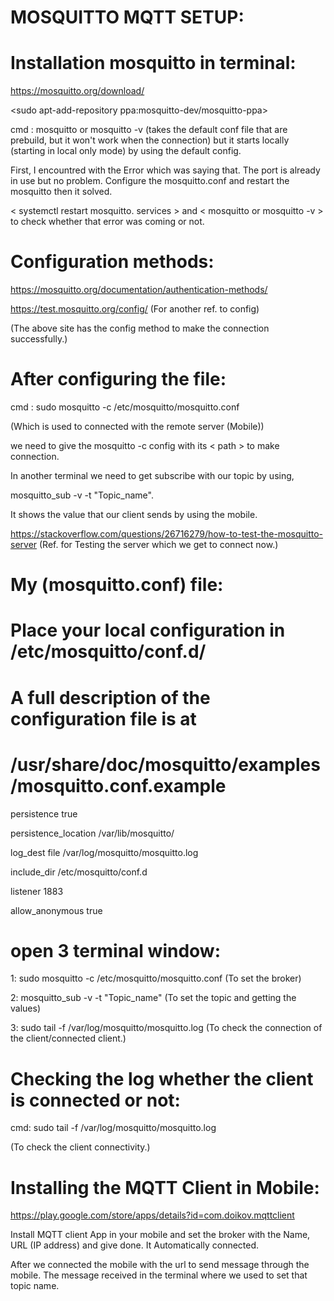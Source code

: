 MOSQUITTO MQTT SETUP: 
====================  

Installation mosquitto in terminal:
=================================== 

https://mosquitto.org/download/   

<sudo apt-add-repository ppa:mosquitto-dev/mosquitto-ppa>  

<sudo apt-get install mosquitto>  

<sudo apt-get install mosquitto-clients> 

 

cmd : mosquitto or mosquitto -v (takes the default conf file that are prebuild, but it won't work when the connection) but it starts locally (starting in local only mode) by using the default config.  

First, I encountred with the Error which was saying that. The port is already in use but no problem. Configure the mosquitto.conf and restart the mosquitto then it solved. 

< systemctl restart mosquitto. services > and < mosquitto or mosquitto -v > to check whether that error was coming or not. 

 

Configuration methods: 
======================
 

https://mosquitto.org/documentation/authentication-methods/  

https://test.mosquitto.org/config/  (For another ref. to config) 

(The above site has the config method to make the connection successfully.) 

 

After configuring the file:
==========================

cmd : sudo mosquitto -c /etc/mosquitto/mosquitto.conf 

(Which is used to connected with the remote server (Mobile)) 

we need to give the mosquitto -c config with its < path > to make connection. 

In another terminal we need to get subscribe with our topic by using, 

mosquitto_sub -v -t "Topic_name". 

 It shows the value that our client sends by using the mobile. 

https://stackoverflow.com/questions/26716279/how-to-test-the-mosquitto-server (Ref. for Testing the server which we get to connect now.) 

 

My (mosquitto.conf) file: 
========================

# Place your local configuration in /etc/mosquitto/conf.d/ 

#  

# A full description of the configuration file is at 

# /usr/share/doc/mosquitto/examples/mosquitto.conf.example 

persistence true 

persistence_location /var/lib/mosquitto/ 

log_dest file /var/log/mosquitto/mosquitto.log 

include_dir /etc/mosquitto/conf.d  

listener 1883          

allow_anonymous true 

 

open 3 terminal window: 
=======================
 

1:  sudo mosquitto -c /etc/mosquitto/mosquitto.conf  (To set the broker) 

2:  mosquitto_sub -v -t "Topic_name" (To set the topic and getting the values) 

3:  sudo tail -f /var/log/mosquitto/mosquitto.log (To check the connection of the client/connected client.) 

 

Checking the log whether the client is connected or not: 
========================================================

cmd:  sudo tail -f /var/log/mosquitto/mosquitto.log 

(To check the client connectivity.) 

 

Installing the MQTT Client in Mobile: 
=====================================
 

https://play.google.com/store/apps/details?id=com.doikov.mqttclient  

Install MQTT client App in your mobile and set the broker with the Name, URL (IP address) and give done. It Automatically connected. 

After we connected the mobile with the url to send message through the mobile. The message received in the terminal where we used to set that topic name. 

 
